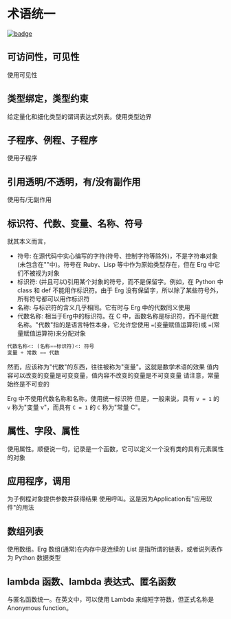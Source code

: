 # 术语统一

[![badge](https://img.shields.io/endpoint.svg?url=https%3A%2F%2Fgezf7g7pd5.execute-api.ap-northeast-1.amazonaws.com%2Fdefault%2Fsource_up_to_date%3Fowner%3Derg-lang%26repos%3Derg%26ref%3Dmain%26path%3Ddoc/EN/unify_terms.md%26commit_hash%3D06f8edc9e2c0cee34f6396fd7c64ec834ffb5352)](https://gezf7g7pd5.execute-api.ap-northeast-1.amazonaws.com/default/source_up_to_date?owner=erg-lang&repos=erg&ref=main&path=doc/EN/unify_terms.md&commit_hash=06f8edc9e2c0cee34f6396fd7c64ec834ffb5352)

## 可访问性，可见性

使用可见性

## 类型绑定，类型约束

给定量化和细化类型的谓词表达式列表。使用类型边界

## 子程序、例程、子程序

使用子程序

## 引用透明/不透明，有/没有副作用

使用有/无副作用

## 标识符、代数、变量、名称、符号

就其本义而言，

* 符号: 在源代码中实心编写的字符(符号、控制字符等除外)，不是字符串对象(未包含在""中)。符号在 Ruby、Lisp 等中作为原始类型存在，但在 Erg 中它们不被视为对象
* 标识符: (并且可以)引用某个对象的符号，而不是保留字。例如，在 Python 中 class 和 def 不能用作标识符。由于 Erg 没有保留字，所以除了某些符号外，所有符号都可以用作标识符
* 名称: 与标识符的含义几乎相同。它有时与 Erg 中的代数同义使用
* 代数名称: 相当于Erg中的标识符。在 C 中，函数名称是标识符，而不是代数名称。"代数"指的是语言特性本身，它允许您使用 `=`(变量赋值运算符)或 `=`(常量赋值运算符)来分配对象

```python
代数名称<: (名称==标识符)​​<: 符号
变量 + 常数 == 代数
```

然而，应该称为"代数"的东西，往往被称为"变量"。这就是数学术语的效果
值内容可以改变的变量是可变变量，值内容不改变的变量是不可变变量
请注意，常量始终是不可变的

Erg 中不使用代数名称和名称，使用统一标识符
但是，一般来说，具有 `v = 1` 的 `v` 称为"变量 v"，而具有 `C = 1` 的 `C` 称为"常量 C"。

## 属性、字段、属性

使用属性。顺便说一句，记录是一个函数，它可以定义一个没有类的具有元素属性的对象

## 应用程序，调用

为子例程对象提供参数并获得结果
使用呼叫。这是因为Application有"应用软件"的用法

## 数组列表

使用数组。Erg 数组(通常)在内存中是连续的
List 是指所谓的链表，或者说列表作为 Python 数据类型

## lambda 函数、lambda 表达式、匿名函数

与匿名函数统一。在英文中，可以使用 Lambda 来缩短字符数，但正式名称是 Anonymous function。